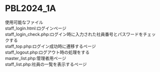 # PBL2024_1A
使用可能なファイル<br>
staff_login.html:ログインページ<br>
staff_login_check.php:ログイン時に入力された社員番号とパスワードをチェックする<br>
staff_top.php:ログイン成功時に遷移するページ<br>
staff_logout.php:ログアウト時の処理をする<br>
master_list.php:管理者用ページ<br>
staff_list.php:社員の一覧を表示するページ<br>
